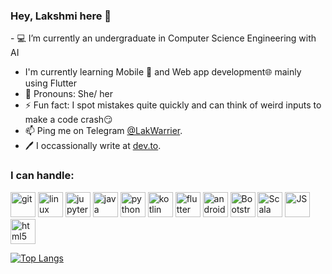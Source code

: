### Hey, Lakshmi here 👋

[
](https://github.com/devicons/devicon/blob/master/icons/javascript/javascript-original.svg)- 💻 I’m currently an undergraduate in Computer Science Engineering with AI
-   I'm currently learning Mobile 📱 and Web app development🌐 mainly using Flutter
- 👧 Pronouns: She/ her
- ⚡ Fun fact: I spot mistakes quite quickly and can think of weird inputs to make a code crash😏
- 📫 Ping me on Telegram [@LakWarrier](https://t.me/LakWarrier).
- 🖊️ I occassionally write at [dev.to](https://dev.to/lakshmiwarrier).
<!---
<p align="left">

<a href="https://t.me/LakWarrier" target="blank"><img align="center" src="https://user-images.githubusercontent.com/73262131/114545814-0e9c4e80-9c7a-11eb-9b93-163c8e0dca72.png" alt="lakshmi-warrier" height="20" width="20" /></a>
<a href="https://www.linkedin.com/in/lakshmi-warrier/" target="blank"><img align="center" src="https://user-images.githubusercontent.com/73262131/114544517-5fab4300-9c78-11eb-8f7c-3a5963efd03c.png" alt="lakshmi-warrier" height="20" width="20" /></a>

<a href="mailto:lakshmi0105warrier@gmail.com" target="blank"><img align="center" src="https://user-images.githubusercontent.com/73262131/114558491-56c26d80-9c88-11eb-9d52-f4a5dd9226ed.png" alt="mail" height="20" width="20"/> lakshmi0105warrier@gmail.com</a>


</p>

--->

<h3 align="left">I can handle:</h3>
<p align="left"> 
<img src="https://www.vectorlogo.zone/logos/git-scm/git-scm-icon.svg" alt="git" width="40" height="40"/> </a> 
<img src="https://www.vectorlogo.zone/logos/linux/linux-icon.svg" alt="linux" width="40" height="40"/>
<img src="https://www.vectorlogo.zone/logos/jupyter/jupyter-icon.svg" alt="jupyter" width="40" height="40"/>
<img src="https://www.vectorlogo.zone/logos/java/java-icon.svg" alt="java" width="40" height="40"/>
<img src="https://www.vectorlogo.zone/logos/python/python-icon.svg" alt="python" width="40" height="40"/>
<img src="https://www.vectorlogo.zone/logos/kotlin/kotlin-icon.svg" alt="kotlin" width="40" height="40"/>
<img src="https://www.vectorlogo.zone/logos/flutterio/flutterio-icon.svg" alt="flutter" width="40" height="40"/>
<img src="https://www.vectorlogo.zone/logos/android/android-icon.svg" alt="android" width="40" height="40"/>
<!-- <img src="https://www.vectorlogo.zone/logos/matlab/matlab-icon.svg" alt="MATLAB" width="40" height="40"/> -->
<img src="https://www.vectorlogo.zone/logos/getbootstrap/getbootstrap-icon.svg" alt="Bootstrap" width="40" height="40"/>
<img src="https://www.vectorlogo.zone/logos/scala-lang/scala-lang-icon.svg" alt="Scala" width="40" height="40"/>
<img src="https://www.vectorlogo.zone/logos/javascript/javascript-icon.svg" alt="JS" width="40" height="40"/>
<img src="https://www.vectorlogo.zone/logos/w3_html5/w3_html5-icon.svg" alt="html5" width="40" height="40"/>

<br>
</p>

[![Top Langs](https://github-readme-stats.vercel.app/api/top-langs/?username=lakshmi-warrier&layout=compact&langs_count=8)](https://github.com/lakshmi-warrier)
